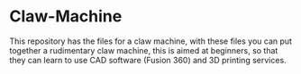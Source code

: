 # Claw-Machine

This repository has the files for a claw machine, with these files you can put together a rudimentary claw machine, this is aimed at beginners, so that they can learn to use CAD software (Fusion 360) and 3D printing services.
